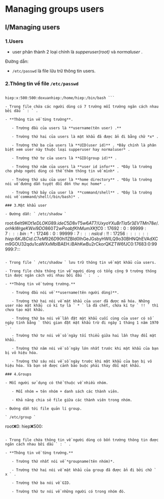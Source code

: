 # Managing groups users

## I/Managing users

### 1.Users

   - user phân thành 2 loại chính là *supperuser(root)* và *normaluser* .

Đường dẫn:  
- ` /etc/passwd ` là file lữu trữ thông tin users.

### 2.Thông tin về file ` /etc/passwd `

``` root:x:0:0:root:/root:/bin/bash

hiep:x:500:500:doxuanhiep:/home/hiep:/bin/bash ```

- Trong file chứa các người dùng có 7 trường mỗi trường ngăn cách nhau bởi dấu ` : ` .

- **Thông tin về từng trường**.

   - Trường đầu của users là **username(tên user) .** 

   - Trường thứ hai của users là mật khẩu đã được ẩn đi bằng chữ *x* .

   - Trường thứ ba của users là **UID(user id)** . *Đây chính là phân biệt xem user này thuộc loại supperuser hay normaluser* .

   - Trường thứ tư của users là **GID(group id)** .   

   - Trường thứ năm của users là **user id infor** . *Đây là trường cho phép người dùng có thể thêm thông tin về mình* .

   - Trường thứ sáu của user là **home directory** . *Đây là trường nói về đường dẫn tuyệt đối đến thư mục home* . 

   - Trường thứ bảy của user là  **command/shell** . *Đây là trường nói về command/shell(/bin/bash)* . 

### 3.Mật khẩu user

- Đường dẫn: ` /etc/shadow `

``` 
root:$6$elt9KOt1$eDLOKG89.ideC5D8vT5w6AT7/UxyoYXuBrTIa5r3EVTMn78e/.orHkWrgeKWxi9DO860T2wPoabfKhMumXKfC0:17692:0:99999:7:::
bin:*:17246:0:99999:7:::
nslcd:!!:17256::::::
hiep:$6$KJ8Cid.C7eM926D9$0hl1ZBId0IhGeJGsbyHWILQ9o30BHNQhEVAdXCm9GOU32qdu1caWXxMbIBAEH.iBAhKwBu2rCkorQKZTW6fJC0:17683:0:99999:7::: 
```

- Trong file ` /etc/shadow ` lưu trữ thông tin về mật khẩu của users.

- Trong file chứa thông tin về người dùng có tổng cộng 9 trường thông tin dược ngăn cách với nhau bởi dấu ` : ` .

- **Thông tin về tường trường.**

   - Trường đầu nói về **username(tên người dùng)**.

   - Trường thứ hai nói về mật khẩu của user đã được mã hóa. Những user nào mật khẩu  có kí tự là ` * ` là đã chết, chứa kí tự ` !! ` thì chưa tạo mật khẩu.

   - Trường thứ ba nói về lần đặt mật khẩu cuối cùng của user có số ngày tính bằng ` thời gian đặt mật khẩu trừ đi ngày 1 tháng 1 năm 1970 ` .

   - Trường thứ tư nói về số ngày tối thiểu giữa hai lần thay đổi mật khẩu.

   - Trường thứ năm nói về số ngày lớn nhất trước khi mật khẩu của bạn bị vô hiệu hóa.

   - Trường thứ sáu nói về số ngày trước khi mặt khẩu của bạn bị vô hiệu hóa. Và bạn sẽ được cảnh báo buộc phải thay đổi mật khẩu.

### 4.Groups

- Mỗi người sử dụng có thể thuộc về nhiều nhóm.

   - Mỗi nhóm = tên nhóm + danh sách các thành viên.

   - Khả năng chia sẻ file giữa các thành viên trong nhóm.

- Đường dẫn tới file quản lí group.

` /etc/group `

``` 
root:x:0:
hiep:x:500:
```

- Trong file chứa thông tin về người dùng có bốn trường thông tin được ngăn cách nhau bởi dấu ` : ` .

- **Thông tin về từng trường.** 

   - Trường thứ nhất nói về *groupname(tên nhóm)*.

   - Trường thứ hai nói về mật khẩu của group đã được ẩn đi bởi chữ ` x ` .

   - Trường thứ ba nói về GID.

   - Trường thứ tư nói về những người có trong nhóm đó.    

   
   




